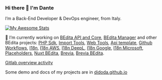 ### Hi there 👋 I'm Dante

I’m a Back-End Developer & DevOps engineer, from Italy.

[![My Awesome Stats](https://awesome-github-stats.azurewebsites.net/user-stats/didoda?cardType=level&theme=radical)](https://git.io/awesome-stats-card)

🔭 I’m currently working on [BEdita API and Core](https://github.com/bedita/bedita), [BEdita Manager](https://github.com/bedita/manager) and other BEdita projects: [PHP Sdk](https://github.com/bedita/php-sdk), [Import Tools](https://github.com/bedita/import-tools), [Web Tools](https://github.com/bedita/web-tools), [Api template](https://github.com/bedita/api-template), [Github Workflows](https://github.com/bedita/github-workflow), [I18n](https://github.com/bedita/i18n), [I18n AWS](https://github.com/bedita/i18n-aws), [I18n DeepL](https://github.com/bedita/i18n-deepl), [I18n Google](https://github.com/bedita/i18n-google), [I18n Microsoft](https://github.com/bedita/i18n-microsoft), [Placeholders](https://github.com/bedita/placeholders), [Nuxt BEdita](https://github.com/atlasconsulting/nuxt-bedita), [Brevia](https://github.com/brevia-ai/brevia), [Brevia BEdita](https://github.com/brevia-ai/brevia-bedita).

[Gitlab overview activity](https://gitlab.com/didoda)

Some demo and docs of my projects are in [didoda.github.io](https://didoda.github.io/)

<!--

[![My GitHub stats](https://github-readme-stats.vercel.app/api?username=didoda&show_icons=true&theme=radical)](https://github.com/didoda)


<a href="https://github.com/didoda/manager">
  <img align="center" src="https://github-readme-stats.vercel.app/api/pin/?username=didoda&repo=manager" />
</a>

[![Readme Card](https://github-readme-stats.vercel.app/api/pin/?username=didoda&repo=manager)](https://github.com/didoda/manager)
[![Top Langs](https://github-readme-stats.vercel.app/api/top-langs/?username=didoda&layout=compact&langs_count=8)](https://github.com/didoda)

**didoda/didoda** is a ✨ _special_ ✨ repository because its `README.md` (this file) appears on your GitHub profile.

Here are some ideas to get you started:

- 🔭 I’m currently working on ...
- 🌱 I’m currently learning ...
- 👯 I’m looking to collaborate on ...
- 🤔 I’m looking for help with ...
- 💬 Ask me about ...
- 📫 How to reach me: ...
- 😄 Pronouns: ...
- ⚡ Fun fact: ...
-->
